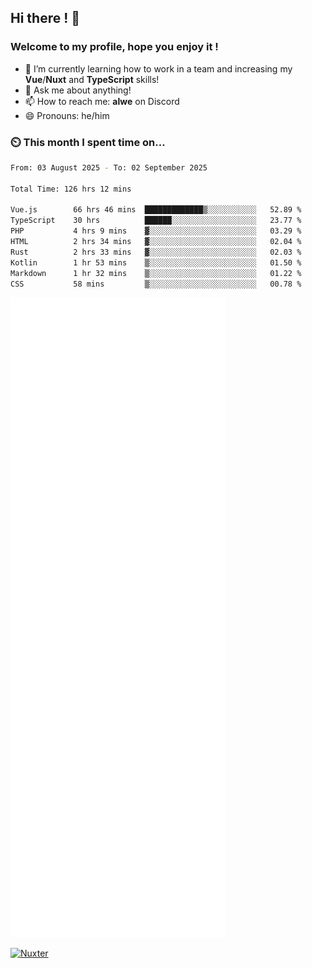 ## Hi there ! 👋

### Welcome to my profile, hope you enjoy it !

- 🌱 I’m currently learning how to work in a team and increasing my **Vue**/**Nuxt** and **TypeScript** skills!
- 💬 Ask me about anything!
- 📫 How to reach me: **alwe** on Discord
- 😄 Pronouns: he/him

### ⏲️ This month I spent time on...

<!--START_SECTION:waka-->

```bash
From: 03 August 2025 - To: 02 September 2025

Total Time: 126 hrs 12 mins

Vue.js        66 hrs 46 mins  █████████████▒░░░░░░░░░░░   52.89 %
TypeScript    30 hrs          ██████░░░░░░░░░░░░░░░░░░░   23.77 %
PHP           4 hrs 9 mins    ▓░░░░░░░░░░░░░░░░░░░░░░░░   03.29 %
HTML          2 hrs 34 mins   ▓░░░░░░░░░░░░░░░░░░░░░░░░   02.04 %
Rust          2 hrs 33 mins   ▓░░░░░░░░░░░░░░░░░░░░░░░░   02.03 %
Kotlin        1 hr 53 mins    ▒░░░░░░░░░░░░░░░░░░░░░░░░   01.50 %
Markdown      1 hr 32 mins    ▒░░░░░░░░░░░░░░░░░░░░░░░░   01.22 %
CSS           58 mins         ▒░░░░░░░░░░░░░░░░░░░░░░░░   00.78 %
```

<!--END_SECTION:waka-->

![Metrics](./github-metrics.svg)

[![Nuxter](https://nuxters.nuxt.com/card/zAlweNy26/og.png)](https://nuxters.nuxt.com/zAlweNy26)
